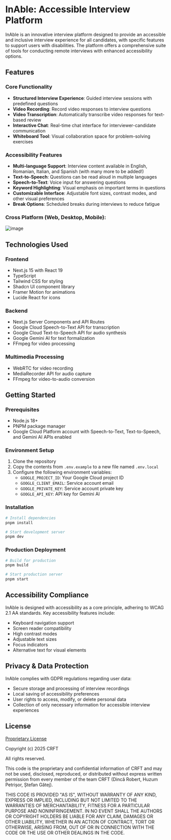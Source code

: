 # InAble: Accessible Interview Platform

InAble is an innovative interview platform designed to provide an accessible and inclusive interview experience for all candidates, with specific features to support users with disabilities. The platform offers a comprehensive suite of tools for conducting remote interviews with enhanced accessibility options.

## Features

### Core Functionality
- **Structured Interview Experience**: Guided interview sessions with predefined questions
- **Video Recording**: Record video responses to interview questions
- **Video Transcription**: Automatically transcribe video responses for text-based review
- **Interactive Chat**: Real-time chat interface for interviewer-candidate communication
- **Whiteboard Tool**: Visual collaboration space for problem-solving exercises

### Accessibility Features
- **Multi-language Support**: Interview content available in English, Romanian, Italian, and Spanish (with many more to be added!)
- **Text-to-Speech**: Questions can be read aloud in multiple languages
- **Speech-to-Text**: Voice input for answering questions
- **Keyword Highlighting**: Visual emphasis on important terms in questions
- **Customizable Interface**: Adjustable font sizes, contrast modes, and other visual preferences
- **Break Options**: Scheduled breaks during interviews to reduce fatigue

### Cross Platform (Web, Desktop, Mobile):
![image](https://github.com/user-attachments/assets/bc6ac65d-c0df-40c9-84a6-adb4a52ef465)


## Technologies Used

### Frontend
- Next.js 15 with React 19
- TypeScript
- Tailwind CSS for styling
- Shadcn UI component library
- Framer Motion for animations
- Lucide React for icons

### Backend
- Next.js Server Components and API Routes
- Google Cloud Speech-to-Text API for transcription
- Google Cloud Text-to-Speech API for audio synthesis
- Google Gemini AI for text formalization
- FFmpeg for video processing

### Multimedia Processing
- WebRTC for video recording
- MediaRecorder API for audio capture
- FFmpeg for video-to-audio conversion

## Getting Started

### Prerequisites
- Node.js 18+
- PNPM package manager
- Google Cloud Platform account with Speech-to-Text, Text-to-Speech, and Gemini AI APIs enabled

### Environment Setup
1. Clone the repository
2. Copy the contents from `.env.example` to a new file named `.env.local`
3. Configure the following environment variables:
   - `GOOGLE_PROJECT_ID`: Your Google Cloud project ID
   - `GOOGLE_CLIENT_EMAIL`: Service account email
   - `GOOGLE_PRIVATE_KEY`: Service account private key
   - `GOOGLE_API_KEY`: API key for Gemini AI

### Installation
```bash
# Install dependencies
pnpm install

# Start development server
pnpm dev
```

### Production Deployment
```bash
# Build for production
pnpm build

# Start production server
pnpm start
```

## Accessibility Compliance

InAble is designed with accessibility as a core principle, adhering to WCAG 2.1 AA standards. Key accessibility features include:
- Keyboard navigation support
- Screen reader compatibility
- High contrast modes
- Adjustable text sizes
- Focus indicators
- Alternative text for visual elements

## Privacy & Data Protection

InAble complies with GDPR regulations regarding user data:
- Secure storage and processing of interview recordings
- Local saving of accessibility preferences
- User rights to access, modify, or delete personal data
- Collection of only necessary information for accessible interview experiences

## License

[Proprietary License](LICENSE)

Copyright (c) 2025 CRFT

All rights reserved.

This code is the proprietary and confidential information of CRFT
and may not be used, disclosed, reproduced, or distributed without express
written permission from every member of the team CRFT (Dincă Robert, Huzum Petrișor, Ștefan Gătej).

THIS CODE IS PROVIDED "AS IS", WITHOUT WARRANTY OF ANY KIND, EXPRESS OR
IMPLIED, INCLUDING BUT NOT LIMITED TO THE WARRANTIES OF MERCHANTABILITY,
FITNESS FOR A PARTICULAR PURPOSE AND NONINFRINGEMENT. IN NO EVENT SHALL THE
AUTHORS OR COPYRIGHT HOLDERS BE LIABLE FOR ANY CLAIM, DAMAGES OR OTHER
LIABILITY, WHETHER IN AN ACTION OF CONTRACT, TORT OR OTHERWISE, ARISING FROM,
OUT OF OR IN CONNECTION WITH THE CODE OR THE USE OR OTHER DEALINGS IN THE
CODE.
